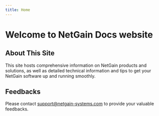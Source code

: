 ```yaml
---
title: Home
---
```


<!--
<img src="logo-black.png" style="max-height:74px;width:auto;" />
-->
# Welcome to NetGain Docs website

<!--
{{% currentversion %}}
-->

## About This Site
This site hosts comprehensive information on NetGain products and solutions, as well as detailed technical information and tips to get your NetGain software up and running smoothly.

## Feedbacks
Please contact support@netgain-systems.com to provide your valuable feedbacks.
